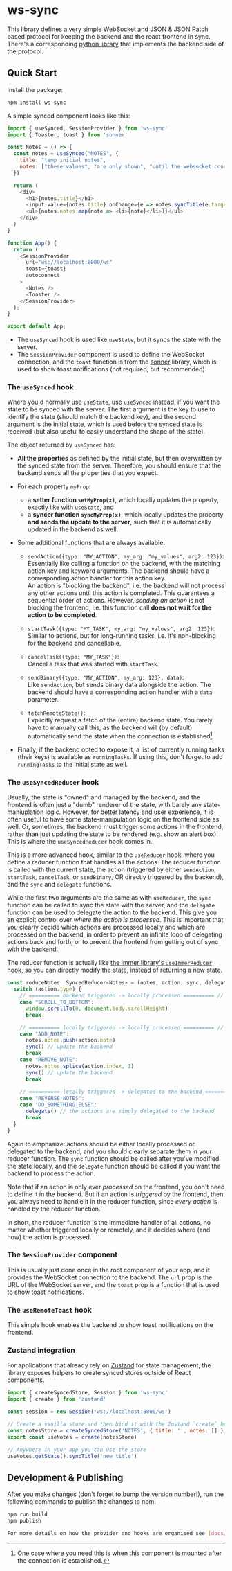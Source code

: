 # ws-sync

This library defines a very simple WebSocket and JSON & JSON Patch based protocol for keeping the backend and the react frontend in sync. There's a corresponding [python library](https://github.com/JoongWonSeo/ws-sync) that implements the backend side of the protocol.


## Quick Start

Install the package:

```bash
npm install ws-sync
```

A simple synced component looks like this:

```javascript
import { useSynced, SessionProvider } from 'ws-sync'
import { Toaster, toast } from 'sonner'

const Notes = () => {
  const notes = useSynced("NOTES", {
    title: "temp initial notes",
    notes: ["these values", "are only shown", "until the websocket connects"],
  })

  return (
    <div>
      <h1>{notes.title}</h1>
      <input value={notes.title} onChange={e => notes.syncTitle(e.target.value)} />
      <ul>{notes.notes.map(note => <li>{note}</li>)}</ul>
    </div>
  )
}

function App() {
  return (
    <SessionProvider
      url="ws://localhost:8000/ws"
      toast={toast}
      autoconnect
    >
      <Notes />
      <Toaster />
    </SessionProvider>
  );
}

export default App;
```

- The `useSynced` hook is used like `useState`, but it syncs the state with the server.
- The `SessionProvider` component is used to define the WebSocket connection, and the `toast` function is from the [sonner](https://sonner.emilkowal.ski/) library, which is used to show toast notifications (not required, but recommended).


### The `useSynced` hook

Where you'd normally use `useState`, use `useSynced` instead, if you want the state to be synced with the server. The first argument is the key to use to identify the state (should match the backend key), and the second argument is the initial state, which is used before the synced state is received (but also useful to easily understand the shape of the state).

The object returned by `useSynced` has:

- **All the properties** as defined by the initial state, but then overwritten by the synced state from the server. Therefore, you should ensure that the backend sends all the properties that you expect.

- For each property `myProp`:
    - a **setter function `setMyProp(x)`**, which locally updates the property, exactly like with `useState`, and
    - a **syncer function `syncMyProp(x)`**, which locally updates the property **and sends the update to the server**, such that it is automatically updated in the backend as well.

- Some additional functions that are always available:
    - `sendAction({type: "MY_ACTION", my_arg: "my_values", arg2: 123})`:  
    Essentially like calling a function on the backend, with the matching action key and keyword arguments. The backend should have a corresponding action handler for this action key.  
    An action is "blocking the backend", i.e. the backend will not process any other actions until this action is completed. This guarantees a sequential order of actions. However, *sending an action* is not blocking the frontend, i.e. this function call **does not wait for the action to be completed**.

    - `startTask({type: "MY_TASK", my_arg: "my_values", arg2: 123})`:  
    Similar to actions, but for long-running tasks, i.e. it's non-blocking for the backend and cancellable.

    - `cancelTask({type: "MY_TASK"})`:  
    Cancel a task that was started with `startTask`.

    - `sendBinary({type: "MY_ACTION", my_arg: 123}, data)`:  
    Like `sendAction`, but sends binary data alongside the action. The backend should have a corresponding action handler with a `data` parameter.

    - `fetchRemoteState()`:  
    Explicitly request a fetch of the (entire) backend state. You rarely have to manually call this, as the backend will (by default) automatically send the state when the connection is established[^1].
    
- Finally, if the backend opted to expose it, a list of currently running tasks (their keys) is available as `runningTasks`. If using this, don't forget to add `runningTasks` to the initial state as well.

[^1]: One case where you need this is when this component is mounted after the connection is established.


### The `useSyncedReducer` hook

Usually, the state is "owned" and managed by the backend, and the frontend is often just a "dumb" renderer of the state, with barely any state-maniuplation logic. However, for better latency and user experience, it is often useful to have some state-manipulation logic on the frontend side as well. Or, sometimes, the backend must trigger some actions in the frontend, rather than just updating the state to be rendered (e.g. show an alert box). This is where the `useSyncedReducer` hook comes in.

This is a more advanced hook, similar to the `useReducer` hook, where you define a reducer function that handles all the actions. The reducer function is called with the current state, the action (triggered by either `sendAction`, `startTask`, `cancelTask`, or `sendBinary`, OR directly triggered by the backend), and the `sync` and `delegate` functions.

While the first two arguments are the same as with `useReducer`, the `sync` function can be called to sync the state with the server, and the `delegate` function can be used to delegate the action to the backend. This give you an explicit control over *where the action is processed*. This is important that you clearly decide which actions are processed locally and which are processed on the backend, in order to prevent an infinite loop of delegating actions back and forth, or to prevent the frontend from getting out of sync with the backend.

The reducer function is actually like [the immer library's `useImmerReducer` hook](https://immerjs.github.io/immer/example-setstate#useimmerreducer), so you can directly modify the state, instead of returning a new state.

```javascript
const reduceNotes: SyncedReducer<Notes> = (notes, action, sync, delegate) => {
  switch (action.type) {
    // ========== backend triggered -> locally processed ========== //
    case "SCROLL_TO_BOTTOM":
      window.scrollTo(0, document.body.scrollHeight)
      break

    // ========== locally triggered -> locally processed ========== //
    case "ADD_NOTE":
      notes.notes.push(action.note)
      sync() // update the backend
      break
    case "REMOVE_NOTE":
      notes.notes.splice(action.index, 1)
      sync() // update the backend
      break
    
    // ========== locally triggered -> delegated to the backend ========== //
    case "REVERSE_NOTES":
    case "DO_SOMETHING_ELSE":
      delegate() // the actions are simply delegated to the backend
      break
  }
}
```

Again to emphasize: actions should be either locally processed or delegated to the backend, and you should clearly separate them in your reducer function. The `sync` function should be called after you've modified the state locally, and the `delegate` function should be called if you want the backend to process the action.

Note that if an action is only ever *processed* on the frontend, you don't need to define it in the backend. But if an action is *triggered* by the frontend, then you always need to handle it in the reducer function, since *every action* is handled by the reducer function.

In short, the reducer function is the immediate handler of all actions, no matter whether triggered locally or remotely, and it decides where (and how) the action is processed.


### The `SessionProvider` component

This is usually just done once in the root component of your app, and it provides the WebSocket connection to the backend. The `url` prop is the URL of the WebSocket server, and the `toast` prop is a function that is used to show toast notifications.


### The `useRemoteToast` hook

This simple hook enables the backend to show toast notifications on the frontend.


### Zustand integration

For applications that already rely on [Zustand](https://github.com/pmndrs/zustand)
for state management, the library exposes helpers to create synced stores
outside of React components.

```javascript
import { createSyncedStore, Session } from 'ws-sync'
import { create } from 'zustand'

const session = new Session('ws://localhost:8000/ws')

// Create a vanilla store and then bind it with the Zustand `create` helper
const notesStore = createSyncedStore('NOTES', { title: '', notes: [] }, session)
export const useNotes = create(notesStore)

// Anywhere in your app you can use the store
useNotes.getState().syncTitle('new title')
```


## Development & Publishing

After you make changes (don't forget to bump the version number!), run the following commands to publish the changes to npm:

```bash
npm run build
npm publish

For more details on how the provider and hooks are organised see [docs/ARCHITECTURE.md](docs/ARCHITECTURE.md).

